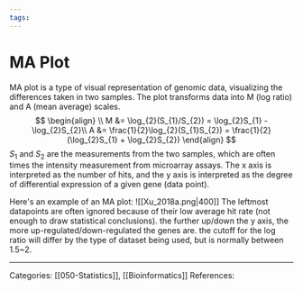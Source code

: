 ```yaml
---
tags:
---
```

# MA Plot
MA plot is a type of visual representation of genomic data, visualizing the differences taken in two samples. The plot transforms data into M (log ratio) and A (mean average) scales.
$$
\begin{align} \\
M &= \log_{2}(S_{1}/S_{2}) = \log_{2}S_{1} - \log_{2}S_{2}\\
A &= \frac{1}{2}\log_{2}(S_{1}S_{2}) = \frac{1}{2}(\log_{2}S_{1} + \log_{2}S_{2})
\end{align}
$$
$S_{1}$ and $S_2$ are the measurements from the two samples, which are often times the intensity measurement from microarray assays. The x axis is interpreted as the number of hits, and the y axis is interpreted as the degree of differential expression of a given gene (data point).

Here's an example of an MA plot:
![[Xu_2018a.png|400]]
The leftmost datapoints are often ignored because of their low average hit rate (not enough to draw statistical conclusions). the further up/down the y axis, the more up-regulated/down-regulated the genes are. the cutoff for the log ratio will differ by the type of dataset being used, but is normally between 1.5~2.

---
Categories: [[050-Statistics]], [[Bioinformatics]]
References:
